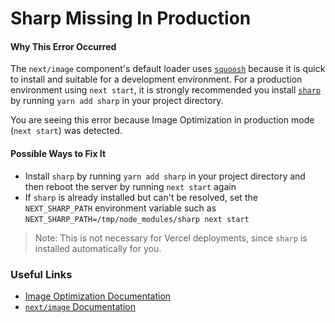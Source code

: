 # Sharp Missing In Production

#### Why This Error Occurred

The `next/image` component's default loader uses [`squoosh`](https://www.npmjs.com/package/@squoosh/lib) because it is quick to install and suitable for a development environment. For a production environment using `next start`, it is strongly recommended you install [`sharp`](https://www.npmjs.com/package/sharp) by running `yarn add sharp` in your project directory.

You are seeing this error because Image Optimization in production mode (`next start`) was detected.

#### Possible Ways to Fix It

- Install `sharp` by running `yarn add sharp` in your project directory and then reboot the server by running `next start` again
- If `sharp` is already installed but can't be resolved, set the `NEXT_SHARP_PATH` environment variable such as `NEXT_SHARP_PATH=/tmp/node_modules/sharp next start`

> Note: This is not necessary for Vercel deployments, since `sharp` is installed automatically for you.

### Useful Links

- [Image Optimization Documentation](https://nextjs.org/docs/basic-features/image-optimization)
- [`next/image` Documentation](https://nextjs.org/docs/api-reference/next/image)
